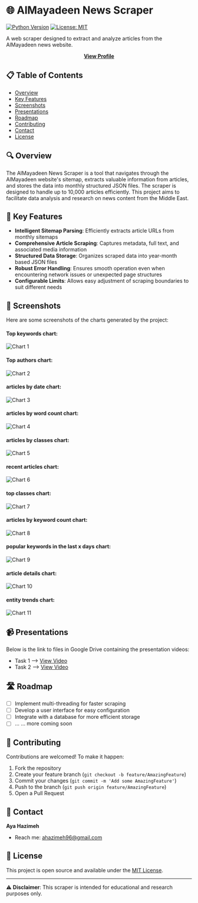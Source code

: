# 🌐 AlMayadeen News Scraper

[![Python Version](https://img.shields.io/badge/python-3.7%2B-blue)](https://www.python.org/downloads/)
[![License: MIT](https://img.shields.io/badge/License-MIT-yellow.svg)](https://opensource.org/licenses/MIT)

A web scraper designed to extract and analyze articles from the AlMayadeen news website.
<div align="center">
  <a href="https://github.com/ayahzm"><strong>View Profile</strong></a>
</div>

## 📋 Table of Contents

- [Overview](#-overview)
- [Key Features](#-key-features)
- [Screenshots](#-screenshots)
- [Presentations](#-presentations)
- [Roadmap](#-roadmap)
- [Contributing](#-contributing)
- [Contact](#-contact)
- [License](#-license)

## 🔍 Overview

The AlMayadeen News Scraper is a tool that navigates through the AlMayadeen website's sitemap, extracts valuable information from articles, and stores the data into monthly structured JSON files. The scraper is designed to handle up to 10,000 articles efficiently. This project aims to facilitate data analysis and research on news content from the Middle East.

## 🚀 Key Features

- **Intelligent Sitemap Parsing**: Efficiently extracts article URLs from monthly sitemaps
- **Comprehensive Article Scraping**: Captures metadata, full text, and associated media information
- **Structured Data Storage**: Organizes scraped data into year-month based JSON files
- **Robust Error Handling**: Ensures smooth operation even when encountering network issues or unexpected page structures
- **Configurable Limits**: Allows easy adjustment of scraping boundaries to suit different needs

## 📸 Screenshots

Here are some screenshots of the charts generated by the project:
<h4>Top keywords chart:</h4>

![Chart 1](./screenshots/top%20keywords.png)
<h4>Top authors chart:</h4>

![Chart 2](./screenshots/Top%20Authors.png)
<h4>articles by date chart:</h4>

![Chart 3](./screenshots/articles%20by%20date.png)
<h4>articles by word count chart:</h4>

![Chart 4](./screenshots/articles%20by%20word%20count.png)
<h4>articles by classes chart:</h4>

![Chart 5](./screenshots/articles%20by%20classes.png)
<h4>recent articles chart:</h4>

![Chart 6](./screenshots/recent%20articles.png)
<h4>top classes chart:</h4>

![Chart 7](./screenshots/top%20classes.png)
<h4>articles by keyword count chart:</h4>

![Chart 8](./screenshots/articles%20by%20keyword%20count.png)
<h4>popular keywords in the last x days chart:</h4>

![Chart 9](./screenshots/popular%20keywords%20in%20last%20x%20days.png)
<h4>article details chart:</h4>

![Chart 10](./screenshots/article%details.png)
<h4>entity trends chart:</h4>

![Chart 11](./screenshots/entity%20trends.png)

## 📹 Presentations

Below is the link to files in Google Drive containing the presentation videos:
- Task 1 --> [View Video](https://drive.google.com/file/d/1bKMB_NH6u7gsqxA88hTcwSsOmfhzJVGh/view?usp=drive_link)
- Task 2 --> [View Video](https://drive.google.com/file/d/1cOmY_PFFeugUombv0RPzXiKYp_DB-Zg4/view?usp=drive_link)

## 🛣 Roadmap

- [ ] Implement multi-threading for faster scraping
- [ ] Develop a user interface for easy configuration
- [ ] Integrate with a database for more efficient storage
- [ ] ... ... more coming soon

## 🤝 Contributing

Contributions are welcomed! To make it happen:

1. Fork the repository
2. Create your feature branch (`git checkout -b feature/AmazingFeature`)
3. Commit your changes (`git commit -m 'Add some AmazingFeature'`)
4. Push to the branch (`git push origin feature/AmazingFeature`)
5. Open a Pull Request

## 👤 Contact

**Aya Hazimeh**

- Reach me: ahazimeh96@gmail.com

## 📄 License

This project is open source and available under the [MIT License](LICENSE).

---

⚠️ **Disclaimer**: This scraper is intended for educational and research purposes only.
